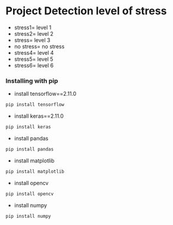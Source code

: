 
# Project Detection level of stress
* stress1= level 1
*  stress2= level 2
*  stress= level 3
*  no stress= no stress
*  stress4= level 4
*  stress5= level 5
* stress6= level 6

### Installing with pip
*  install tensorflow==2.11.0
```bash
pip install tensorflow
```
* install keras==2.11.0
```bash
pip install keras
```
* install pandas
```bash
pip install pandas 
```
* install matplotlib
```bash
pip install matplotlib 
```
* install opencv
```bash
pip install opencv
```
* install numpy
```bash
pip install numpy
```
